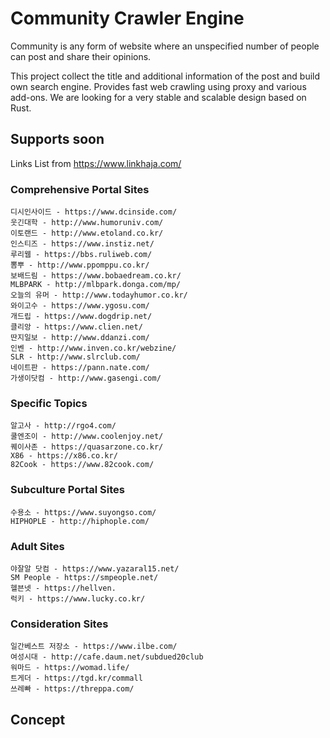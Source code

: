 # Community Crawler Engine

Community is any form of website where an unspecified number of people can post and share their opinions.

This project collect the title and additional information of the post and build own search engine.
Provides fast web crawling using proxy and various add-ons.
We are looking for a very stable and scalable design based on Rust.

## Supports soon

Links List from https://www.linkhaja.com/

### Comprehensive Portal Sites

```
디시인사이드 - https://www.dcinside.com/
웃긴대학 - http://www.humoruniv.com/
이토랜드 - http://www.etoland.co.kr/
인스티즈 - https://www.instiz.net/
루리웹 - https://bbs.ruliweb.com/
뽐뿌 - http://www.ppomppu.co.kr/
보배드림 - https://www.bobaedream.co.kr/
MLBPARK - http://mlbpark.donga.com/mp/
오늘의 유머 - http://www.todayhumor.co.kr/
와이고수 - https://www.ygosu.com/
개드립 - https://www.dogdrip.net/
클리앙 - https://www.clien.net/
딴지일보 - http://www.ddanzi.com/
인벤 - http://www.inven.co.kr/webzine/
SLR - http://www.slrclub.com/
네이트판 - https://pann.nate.com/
가생이닷컴 - http://www.gasengi.com/
```

### Specific Topics

```
알고사 - http://rgo4.com/
쿨엔조이 - http://www.coolenjoy.net/
퀘이사존 - https://quasarzone.co.kr/
X86 - https://x86.co.kr/
82Cook - https://www.82cook.com/
```

### Subculture Portal Sites

```
수용소 - https://www.suyongso.com/
HIPHOPLE - http://hiphople.com/
```

### Adult Sites

```
야잘알 닷컴 - https://www.yazaral15.net/
SM People - https://smpeople.net/
헬븐넷 - https://hellven.
럭키 - https://www.lucky.co.kr/
```

### Consideration Sites

```
일간베스트 저장소 - https://www.ilbe.com/
여성시대 - http://cafe.daum.net/subdued20club
워마드 - https://womad.life/
트게더 - https://tgd.kr/commall
쓰레빠 - https://threppa.com/
```

## Concept
